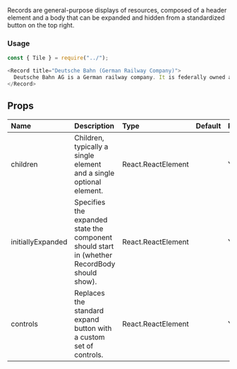 Records are general-purpose displays of resources, composed of a header element and a body that can be expanded and hidden from a standardized button on the top right.

### Usage

```js
const { Tile } = require("../");

<Record title="Deutsche Bahn (German Railway Company)">
  Deutsche Bahn AG is a German railway company. It is federally owned and employs around 300,000 people.
</Record>
```

## Props

| Name | Description | Type | Default | Required | 
| :--- | :--- | :--- | :---| :--- |
| children | Children, typically a single <RecordHeader/> element and a single optional <RecordBody/> element. | React.ReactElement |  | Yes |
| initiallyExpanded | Specifies the expanded state the component should start in (whether RecordBody should show). | React.ReactElement |  | Yes |
| controls | Replaces the standard expand button with a custom set of controls. | React.ReactElement |  | Yes |
